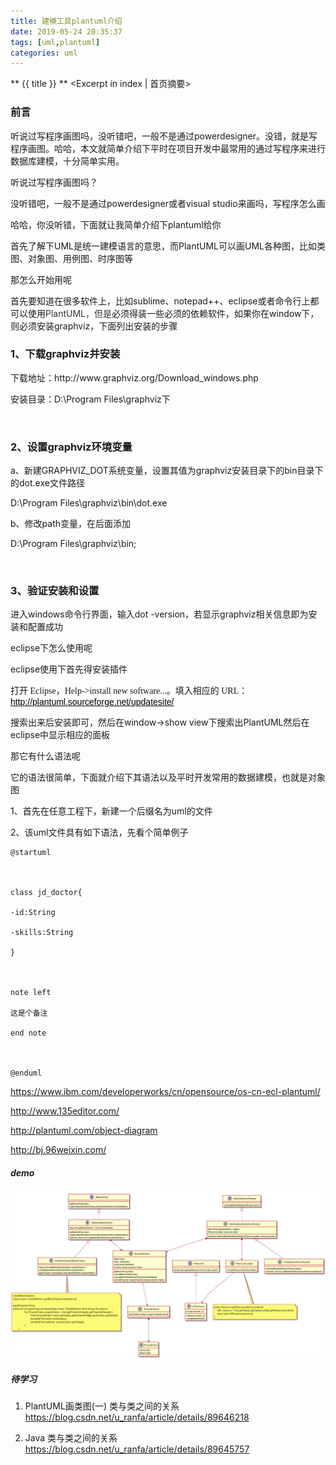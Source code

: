 ```yaml
---
title: 建模工具plantuml介绍
date: 2019-05-24 20:35:37
tags: [uml,plantuml]
categories: uml
---
```

** {{ title }} ** <Excerpt in index | 首页摘要>

### 前言
听说过写程序画图吗，没听错吧，一般不是通过powerdesigner。没错，就是写程序画图。哈哈，本文就简单介绍下平时在项目开发中最常用的通过写程序来进行数据库建模，十分简单实用。

<!-- more -->  

听说过写程序画图吗？ 


没听错吧，一般不是通过powerdesigner或者visual studio来画吗，写程序怎么画 


哈哈，你没听错，下面就让我简单介绍下plantuml给你 

首先了解下UML是统一建模语言的意思，而PlantUML可以画UML各种图，比如类图、对象图、用例图、时序图等

那怎么开始用呢 

首先要知道在很多软件上，比如sublime、notepad++、eclipse或者命令行上都可以使用<span style="color: rgb(51, 51, 51); font-size: 14px;">Pla</span><span style="color: rgb(51, 51, 51); font-size: 14px;">ntUML，但是</span>必须得装一些必须的依赖软件，如果你在window下，则必须安装graphviz，下面列出安装的步骤 


### 1、下载graphviz并安装
<p>下载地址：<span style="color: inherit;">http://www.graphviz.org/Download_windows.php</span></p><p>安装目录：<span style="color: inherit;">D:\Program Files\graphviz下</span></p><p><br></p>

### 2、设置graphviz环境变量

<p>a、新建GRAPHVIZ_DOT系统变量，设置其值为graphviz安装目录下的bin目录下的dot.exe文件路径</p><p>D:\Program Files\graphviz\bin\dot.exe</p><p>b、修改path变量，在后面添加</p><p>D:\Program Files\graphviz\bin;</p><p><br></p>

### 3、验证安装和设置

<p>进入windows命令行界面，输入dot -version，若显示graphviz相关信息即为安装和配置成功</p> 


eclipse下怎么使用呢 

eclipse使用下首先得安装插件 
<p><span style="font-family: 微软雅黑;">打开 Eclipse，Help-&gt;install new software...。填入相应的 URL：</span><a href="http://plantuml.sourceforge.net/updatesite" _href="http://plantuml.sourceforge.net/updatesite" style="font-family: Arial; color: rgb(0, 0, 0); text-decoration-line: underline;">http://plantuml.sourceforge.net/updatesite/</a></p><p><span style="font-family: 微软雅黑;"></span>搜索出来后安装即可，然后在window-&gt;show view下搜索出PlantUML然后在eclipse中显示相应的面板</p> 

那它有什么语法呢 

它的语法很简单，下面就介绍下其语法以及平时开发常用的数据建模，也就是对象图 

<p>1、首先在任意工程下，新建一个后缀名为uml的文件</p><p>2、该uml文件具有如下语法，先看个简单例子</p> 

```
@startuml



class jd_doctor{

-id:String 

-skills:String

}



note left

这是个备注

end note



@enduml
```

https://www.ibm.com/developerworks/cn/opensource/os-cn-ecl-plantuml/


http://www.135editor.com/  

http://plantuml.com/object-diagram

http://bj.96weixin.com/

##### demo
![建模工具plantuml介绍](建模工具plantuml介绍/建模工具plantuml介绍-1.png)


##### 待学习
1. PlantUML画类图(一) 类与类之间的关系
https://blog.csdn.net/u_ranfa/article/details/89646218

2. Java 类与类之间的关系
https://blog.csdn.net/u_ranfa/article/details/89645757